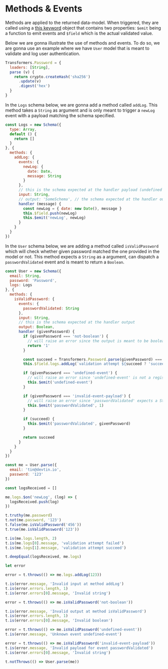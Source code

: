 # Methods & Events



Methods are applied to the returned data-model. When triggered, they are called using a
[this keyword](https://developer.mozilla.org/en-US/docs/Web/JavaScript/Reference/Operators/this) object that contains
two properties: `$emit` being a function to emit events and `$field` which is the actual validated value.

Below we are gonna illustrate the use of methods and events. To do so, we are gonna use an example where we have
`User` model that is meant to validate and log user authentication.

```js
Transformers.Password = {
  loaders: [String],
  parse (v) {
    return crypto.createHash('sha256')
      .update(v)
      .digest('hex')
  }
}
```

In the `Logs` schema below, we are gonna add a method called `addLog`. This method takes a `String` as
argument and is only meant to trigger a `newLog` event with a payload matching the schema specified.

```js
const Logs = new Schema({
  type: Array,
  default () {
    return []
  }
}, {
  methods: {
    addLog: {
      events: {
        newLog: {
          date: Date,
          message: String
        }
      },
      // this is the schema expected at the handler payload (undefined to accept anything)
      input: String,
      // output: 'SomeSchema', // the schema expected at the handler output (undefined to accept anything)
      handler (message) {
        const newLog = { date: new Date(), message }
        this.$field.push(newLog)
        this.$emit('newLog', newLog)
      }
    }
  }
})
```

In the `User` schema below, we are adding a method called `isValidPassword` which will check whether given password
matched the one provided in the model or not. This method expects a `String` as a argument, can dispatch a
`passwordValidated` event and is meant to return a `Boolean`.

```js
const User = new Schema({
  email: String,
  password: 'Password',
  logs: Logs
}, {
  methods: {
    isValidPassword: {
      events: {
        passwordValidated: String
      },
      input: String,
      // this is the schema expected at the handler output
      output: Boolean,
      handler (givenPassword) {
        if (givenPassword === 'not-boolean') {
          // will raise an error since the output is meant to be boolean
          return '1'
        }

        const succeed = Transformers.Password.parse(givenPassword) === this.$field.password
        this.$field.logs.addLog(`validation attempt ${succeed ? 'succeed' : 'failed'}`)

        if (givenPassword === 'undefined-event') {
          // will raise an error since 'undefined-event' is not a registered event
          this.$emit('undefined-event')
        }

        if (givenPassword === 'invalid-event-payload') {
          // will raise an error since 'passwordValidated' expects a String payload
          this.$emit('passwordValidated', 1)
        }

        if (succeed) {
          this.$emit('passwordValidated', givenPassword)
        }

        return succeed
      }
    }
  }
})

const me = User.parse({
  email: 'tin@devtin.io',
  password: '123'
})

const logsReceived = []

me.logs.$on('newLog', (log) => {
  logsReceived.push(log)
})

t.truthy(me.password)
t.not(me.password, '123')
t.false(me.isValidPassword('456'))
t.true(me.isValidPassword('123'))

t.is(me.logs.length, 2)
t.is(me.logs[0].message, 'validation attempt failed')
t.is(me.logs[1].message, 'validation attempt succeed')

t.deepEqual(logsReceived, me.logs)

let error

error = t.throws(() => me.logs.addLog(123))

t.is(error.message, 'Invalid input at method addLog')
t.is(error.errors.length, 1)
t.is(error.errors[0].message, 'Invalid string')

error = t.throws(() => me.isValidPassword('not-boolean'))

t.is(error.message, 'Invalid output at method isValidPassword')
t.is(error.errors.length, 1)
t.is(error.errors[0].message, 'Invalid boolean')

error = t.throws(() => me.isValidPassword('undefined-event'))
t.is(error.message, 'Unknown event undefined-event')

error = t.throws(() => me.isValidPassword('invalid-event-payload'))
t.is(error.message, 'Invalid payload for event passwordValidated')
t.is(error.errors[0].message, 'Invalid string')

t.notThrows(() => User.parse(me))
```